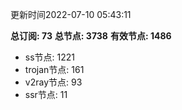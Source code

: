 更新时间2022-07-10 05:43:11

**总订阅: 73**
**总节点: 3738**
**有效节点: 1486**
- ss节点: 1221
- trojan节点: 161
- v2ray节点: 93
- ssr节点: 11
